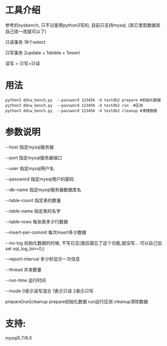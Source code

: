 # 工具介绍

参考的sysbench, 只不过是用python3写的, 目前只支持mysql, (其它类型数据库自己改一改就可以了)

只读事务  18个select

只写事务 2update + 1delete + 1insert

读写 = 只写+只读



# 用法

```shell
python3 ddcw_bench.py  --password 123456 -d testdb2 prepare #初始化数据
python3 ddcw_bench.py  --password 123456 -d testdb2 run  #压测
python3 ddcw_bench.py  --password 123456 -d testdb2 cleanup #清理数据
```



# 参数说明

--host  指定mysql服务器

--port  指定mysql服务器端口

--user  指定mysql用户名

--password 指定mysql用户的密码

--db-name  指定mysql服务器数据库名

--table-count  指定表的数量

--table-name 指定表的名字

--table-rows 每张表多少行数据

--insert-per-commit 每次insert多少数据

--no-log  初始化数据的时候, 不写日志(我后面忘了这个功能,就没写... 可以自己加 set sql_log_bin=0;)

--report-interval  多少秒显示一次信息

--thread  并发数量

--run-time 运行时间

--mode  0表示读写混合   1表示只读  2表示只写

prepare|run|cleanup    prepare初始化数据  run运行压测  cleanup清除数据



# 支持:

mysql5.7/8.0



